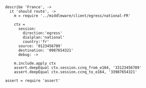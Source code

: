     describe 'France', ->
      it 'should route', ->
        m = require '../middleware/client/egress/national-FR'

        ctx =
          session:
            direction:'egress'
            dialplan:'national'
            country:'fr'
          source: '0123456789'
          destination: '0987654321'
          debug: ->

        m.include.apply ctx
        assert.deepEqual ctx.session.ccnq_from_e164, '33123456789'
        assert.deepEqual ctx.session.ccnq_to_e164, '33987654321'

    assert = require 'assert'
